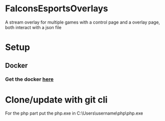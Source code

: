 # FalconsEsportsOverlays
 A stream overlay for multiple games with a control page and a overlay page, both interact with a json file
<h1>Setup</h1>

<h2>Docker</h2>
<h3>Get the docker <a href="https://hub.docker.com/repository/docker/madmanmodding/falconsesportsoverlay/general" target="_blank">here</a></h3>
<h1>Clone/update with git cli</h1>
<p>For the php part put the php.exe in C:\Users\username\php\php.exe</p>

